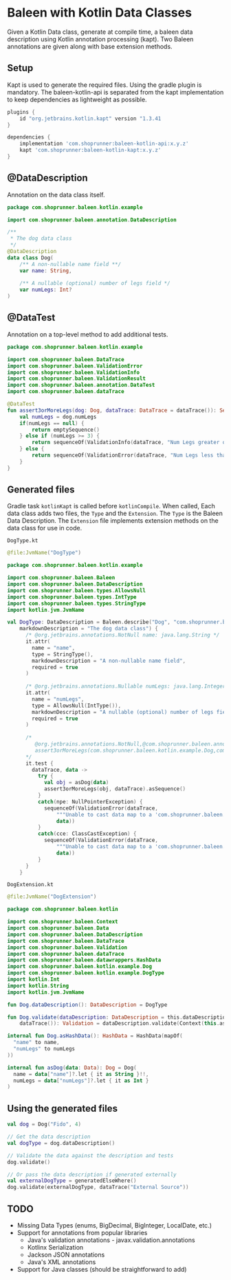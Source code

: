 # Baleen with Kotlin Data Classes

Given a Kotlin Data class, generate at compile time, a baleen data description using Kotlin annotation processing (kapt).
Two Baleen annotations are given along with base extension methods.

## Setup

Kapt is used to generate the required files. Using the gradle plugin is mandatory. The baleen-kotlin-api is separated
from the kapt implementation to keep dependencies as lightweight as possible.

```groovy
plugins {
    id "org.jetbrains.kotlin.kapt" version "1.3.41
}

dependencies {
    implementation 'com.shoprunner:baleen-kotlin-api:x.y.z'
    kapt 'com.shoprunner:baleen-kotlin-kapt:x.y.z'
}
```

## @DataDescription

Annotation on the data class itself.

```kotlin
package com.shoprunner.baleen.kotlin.example

import com.shoprunner.baleen.annotation.DataDescription

/**
 * The dog data class
 */
@DataDescription
data class Dog(
    /** A non-nullable name field **/
    var name: String,
    
    /** A nullable (optional) number of legs field */
    var numLegs: Int?
)
```

## @DataTest

Annotation on a top-level method to add additional tests.

```kotlin
package com.shoprunner.baleen.kotlin.example

import com.shoprunner.baleen.DataTrace
import com.shoprunner.baleen.ValidationError
import com.shoprunner.baleen.ValidationInfo
import com.shoprunner.baleen.ValidationResult
import com.shoprunner.baleen.annotation.DataTest
import com.shoprunner.baleen.dataTrace

@DataTest
fun assert3orMoreLegs(dog: Dog, dataTrace: DataTrace = dataTrace()): Sequence<ValidationResult> {
    val numLegs = dog.numLegs
    if(numLegs == null) {
        return emptySequence()
    } else if (numLegs >= 3) {
        return sequenceOf(ValidationInfo(dataTrace, "Num Legs greater or equal to 3", numLegs))
    } else {
        return sequenceOf(ValidationError(dataTrace, "Num Legs less than 3", numLegs))
    }
}
```

## Generated files

Gradle task `kotlinKapt` is called before `kotlinCompile`. When called, Each data class adds two files, 
the `Type` and the `Extension`.  The `Type` is the Baleen Data Description.  The `Extension` file implements
extension methods on the data class for use in code.

`DogType.kt`
```kotlin
@file:JvmName("DogType")

package com.shoprunner.baleen.kotlin.example

import com.shoprunner.baleen.Baleen
import com.shoprunner.baleen.DataDescription
import com.shoprunner.baleen.types.AllowsNull
import com.shoprunner.baleen.types.IntType
import com.shoprunner.baleen.types.StringType
import kotlin.jvm.JvmName

val DogType: DataDescription = Baleen.describe("Dog", "com.shoprunner.baleen.kotlin.example",
    markdownDescription = "The dog data class") {
      /* @org.jetbrains.annotations.NotNull name: java.lang.String */
      it.attr(
        name = "name",
        type = StringType(),
        markdownDescription = "A non-nullable name field",
        required = true
      )
        
      /* @org.jetbrains.annotations.Nullable numLegs: java.lang.Integer */
      it.attr(
        name = "numLegs",
        type = AllowsNull(IntType()),
        markdownDescription = "A nullable (optional) number of legs field",
        required = true
      )
        
      /* 
         @org.jetbrains.annotations.NotNull,@com.shoprunner.baleen.annotation.DataTest
         assert3orMoreLegs(com.shoprunner.baleen.kotlin.example.Dog,com.shoprunner.baleen.DataTrace)
      */
      it.test {
        dataTrace, data ->
          try {
            val obj = asDog(data)
            assert3orMoreLegs(obj, dataTrace).asSequence()
          }
          catch(npe: NullPointerException) {
            sequenceOf(ValidationError(dataTrace,
                """Unable to cast data map to a 'com.shoprunner.baleen.kotlin.example.Dog': '${npe.message}'""",
                data))
          }
          catch(cce: ClassCastException) {
            sequenceOf(ValidationError(dataTrace,
                """Unable to cast data map to a 'com.shoprunner.baleen.kotlin.example.Dog': '${cce.message}'""",
                data))
          }
      }
    }
```

`DogExtension.kt`
```kotlin
@file:JvmName("DogExtension")

package com.shoprunner.baleen.kotlin

import com.shoprunner.baleen.Context
import com.shoprunner.baleen.Data
import com.shoprunner.baleen.DataDescription
import com.shoprunner.baleen.DataTrace
import com.shoprunner.baleen.Validation
import com.shoprunner.baleen.dataTrace
import com.shoprunner.baleen.datawrappers.HashData
import com.shoprunner.baleen.kotlin.example.Dog
import com.shoprunner.baleen.kotlin.example.DogType
import kotlin.Int
import kotlin.String
import kotlin.jvm.JvmName

fun Dog.dataDescription(): DataDescription = DogType

fun Dog.validate(dataDescription: DataDescription = this.dataDescription(), dataTrace: DataTrace =
    dataTrace()): Validation = dataDescription.validate(Context(this.asHashData(), dataTrace))

internal fun Dog.asHashData(): HashData = HashData(mapOf(
  "name" to name,
  "numLegs" to numLegs
))

internal fun asDog(data: Data): Dog = Dog(
  name = data["name"]?.let { it as String }!!,
  numLegs = data["numLegs"]?.let { it as Int }
)

```

## Using the generated files

```kotlin
val dog = Dog("Fido", 4)

// Get the data description
val dogType = dog.dataDescription()

// Validate the data against the description and tests
dog.validate()

// Or pass the data description if generated externally
val externalDogType = generatedElseWhere()
dog.validate(externalDogType, dataTrace("External Source"))
```

## TODO

* Missing Data Types (enums, BigDecimal, BigInteger, LocalDate, etc.)
* Support for annotations from popular libraries
  * Java's validation annotations - javax.validation.annotations
  * Kotlinx Serialization
  * Jackson JSON annotations
  * Java's XML annotations
* Support for Java classes (should be straightforward to add)